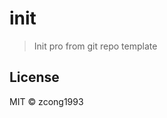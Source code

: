 # init
<!--
[![Go Report Card](https://goreportcard.com/badge/github.com/zcong1993/init)](https://goreportcard.com/report/github.com/zcong1993/init)
[![Build Status](https://travis-ci.org/zcong1993/init.svg?branch=master)](https://travis-ci.org/zcong1993/init)
-->

> Init pro from git repo template

## License

MIT &copy; zcong1993
